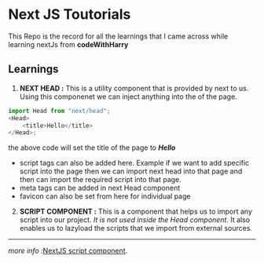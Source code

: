 # Next JS Toutorials

This Repo is the record for all the learnings that I came across while learning nextJs from **codeWithHarry**

## Learnings

1. **NEXT HEAD :** This is a utility component that is provided by next to us. Using this componenet we can inject anything into the <head> of the page.

```js Example
import Head from "next/head";
<Head>
    <title>Hello</title>
</Head>;
```

the above code will set the title of the page to **_Hello_**

-   script tags can also be added here. Example if we want to add specific script into the page then we can import next head into that page and then can import the required script into that page.
-   meta tags can be added in next Head component
-   favicon can also be set from here for individual page

2. **SCRIPT COMPONENT :** This is a component that helps us to import any script into our project. _It is not used inside the Head component_. It also enables us to lazyload the scripts that we import from external sources.

---

_more info :_[NextJS script component](https://nextjs.org/docs/basic-features/script).
